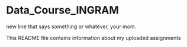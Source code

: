 # Data_Course_INGRAM

new line that says something or whatever, your mom.

This README file contains information about my uploaded assignments
